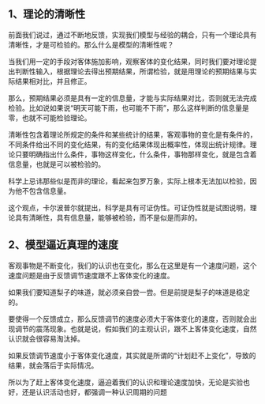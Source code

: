 <h2>1、理论的清晰性</h2><p data-pid="ZbDzsFg0">前面我们说过，通过不断地反馈，实现我们模型与经验的耦合，只有一个理论具有清晰性，才是可检验的。那么什么是模型的清晰性呢？</p><p data-pid="2HXaOIsR">当我们用一定的手段对客体施加影响，观察客体的变化结果，同时我们要对理论提出判断性输入，根据理论去得出预期结果，所谓检验，就是用理论的预期结果与实际结果相对比，并且修正。</p><p data-pid="R89WffE5">那么，预期结果必须是具有一定的信息量，才能与实际结果对比，否则就无法完成检验。比如说如果说“明天可能下雨，也可能不下雨”，那么这样判断的信息量是零，也就不可能检验理论。</p><p data-pid="hmoFtGww">清晰性包含着理论所规定的条件和某些统计的结果，客观事物的变化是有条件的，不同条件给出不同的变化结果，有的变化结果体现出概率性，体现出统计规律。理论只要明确指出什么条件，事物这样变化，什么条件，事物那样变化，就是包含着信息量，也就是可以被检验的。</p><p data-pid="eu4hHwdK">科学上忌讳那些似是而非的理论，看起来包罗万象，实际上根本无法加以检验，因为他不包含信息量。</p><p data-pid="9oXrSYYQ">这个观点，卡尔波普尔就提出，科学是具有可证伪性。可证伪性就是试图说明，理论具有清晰性，具有信息量，能够被检验，而不是似是而非的。</p><h2>2、模型逼近真理的速度</h2><p data-pid="zN3e141x">客观事物是不断变化，我们的认识也在变化，那么在这里是有一个速度问题，这个速度问题是由于反馈调节速度跟不上客体变化的速度。</p><p data-pid="xpUPUz-U">如果我们要知道梨子的味道，就必须亲自尝一尝。但是前提是梨子的味道是稳定的。</p><p data-pid="BvB65QIi">要使得一个反馈成立，那么反馈调节的速度必须大于客体变化的速度，否则就会出现调节的震荡现象。也就是说，假如我们的主观认识，跟不上客体变化速度，自然认识就会很容易淘汰掉。</p><p data-pid="729FV2P9">如果反馈调节速度小于客体变化速度，其实就是所谓的“计划赶不上变化”，导致的结果，就会落后于实际情况。</p><p data-pid="z3PA1PQg">所以为了赶上客体变化速度，逼迫着我们的认识和理论速度加快，无论是实验也好，还是认识活动也好，都强调一种认识周期的问题</p><p></p><p></p><p></p><p></p><p></p><p></p>